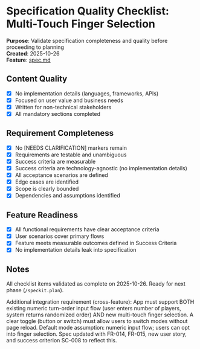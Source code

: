 # Specification Quality Checklist: Multi-Touch Finger Selection

**Purpose**: Validate specification completeness and quality before proceeding to planning  
**Created**: 2025-10-26  
**Feature**: [spec.md](../spec.md)

## Content Quality

- [x] No implementation details (languages, frameworks, APIs)
- [x] Focused on user value and business needs
- [x] Written for non-technical stakeholders
- [x] All mandatory sections completed

## Requirement Completeness

- [x] No [NEEDS CLARIFICATION] markers remain
- [x] Requirements are testable and unambiguous
- [x] Success criteria are measurable
- [x] Success criteria are technology-agnostic (no implementation details)
- [x] All acceptance scenarios are defined
- [x] Edge cases are identified
- [x] Scope is clearly bounded
- [x] Dependencies and assumptions identified

## Feature Readiness

- [x] All functional requirements have clear acceptance criteria
- [x] User scenarios cover primary flows
- [x] Feature meets measurable outcomes defined in Success Criteria
- [x] No implementation details leak into specification

## Notes

All checklist items validated as complete on 2025-10-26. Ready for next phase (`/speckit.plan`).

Additional integration requirement (cross-feature): App must support BOTH existing numeric turn-order input flow (user enters number of players, system returns randomized order) AND new multi-touch finger selection. A clear toggle (button or switch) must allow users to switch modes without page reload. Default mode assumption: numeric input flow; users can opt into finger selection. Spec updated with FR-014, FR-015, new user story, and success criterion SC-008 to reflect this.
